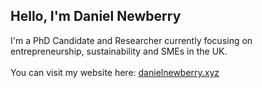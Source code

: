 ## Hello, I'm Daniel Newberry
I'm a PhD Candidate and Researcher currently focusing on entrepreneurship, sustainability and SMEs in the UK.
<br><br>
You can visit my website here: [danielnewberry.xyz](https://danielnewberry.xyz)
